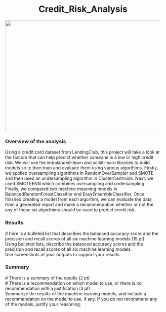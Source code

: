 <h1 align = "center"> Credit_Risk_Analysis </h1>

<p align = "center">
<img src = "https://s3.amazonaws.com/blog.v-comply.com/wp-content/uploads/2017/12/25142550/Credit-Risk.jpg" width = "800" height = "360">
 </p>
 
 
 <h3> Overview of the analysis </h3>
Using a credit card dataset from LendingClub, this project will take a look at the factors that can help predict whether someone is a low or high credit risk. We will use the imbalanced-learn and scikit-learn libraries to build models so to then train and evaluate them using various algorthims. Firstly, we applied oversampling algorithms in RandomOverSampler and SMOTE and then used an undersampling algorithm in ClusterCentroids. Next, we used SMOTEENN which combines oversampling and undersampling. Finally, we compared two machine mearning models in BalancedRandomForestClassifier and EasyEnsembleClassifier. Once finished creating a model from each algorthm, we can evaluate the data from a generated report and make a recommendation whether or not the any of these six algorthims should be used to predict credit risk.

<h3> Results </h3> 
# here is a bulleted list that describes the balanced accuracy score and the precision and recall scores of all six machine learning models (15 pt) <br>
Using bulleted lists, describe the balanced accuracy scores and the precision and recall scores of all six machine learning models. <br>
Use screenshots of your outputs to support your results.

<h3> Summary </h3>
# There is a summary of the results (2 pt) <br>
# There is a recommendation on which model to use, or there is no recommendation with a justification (3 pt) <br>
Summarize the results of the machine learning models, and include a recommendation on the model to use, if any. 
If you do not recommend any of the models, justify your reasoning.
